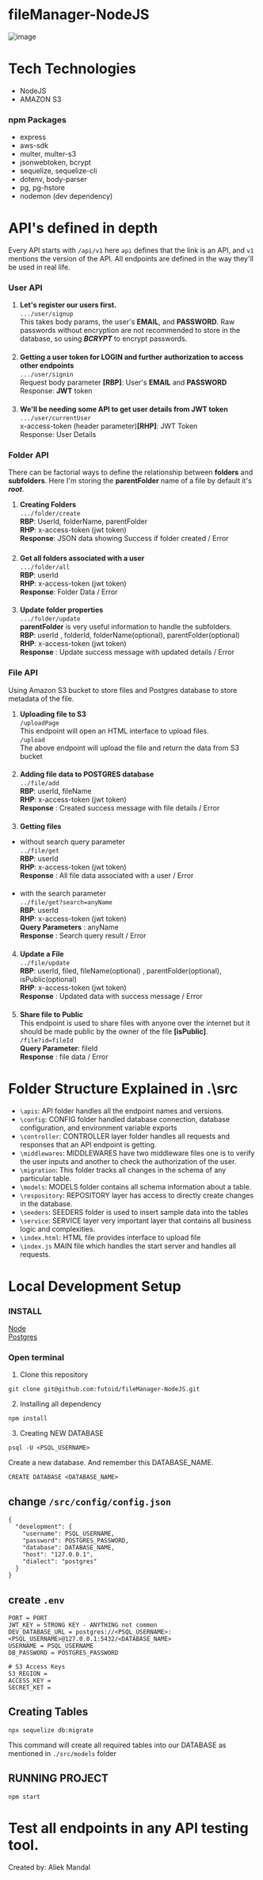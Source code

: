 # fileManager-NodeJS
![image](https://github.com/futoid/fileManager-NodeJS/assets/65010518/77416e41-1b5b-44f5-9622-7ea9a320f133)
# Tech Technologies
- NodeJS
- AMAZON S3
### npm Packages
- express
- aws-sdk
- multer, multer-s3
- jsonwebtoken, bcrypt
- sequelize, sequelize-cli
- dotenv, body-parser
- pg, pg-hstore
- nodemon (dev dependency)
# API's defined in depth
Every API starts with `/api/v1` here `api` defines that the link is an API, and `v1` mentions the version of the API.
All endpoints are defined in the way they'll be used in real life.
### User API
1. **Let's register our users first.**\
`.../user/signup` \
This takes body params, the user's **EMAIL**, and **PASSWORD**. Raw passwords without encryption are not recommended to store in the database, so using _**BCRYPT**_ to encrypt passwords.
#### 
2. **Getting a user token for LOGIN and further authorization to access other endpoints** \
   `.../user/signin` \
   Request body parameter **[RBP]**: User's **EMAIL** and **PASSWORD** \
   Response: **JWT** token
#### 
3. **We'll be needing some API to get user details from JWT token** \
   `.../user/currentUser` \
   x-access-token (header parameter)**[RHP]**: JWT Token \
   Response: User Details 
####
### Folder API
  There can be factorial ways to define the relationship between **folders** and **subfolders**. Here I'm storing the **parentFolder** name of a file by default it's _**root**_. 
  1. **Creating Folders** \
   `.../folder/create` \
  **RBP**: UserId, folderName, parentFolder \
  **RHP**: x-access-token (jwt token) \
  **Response**: JSON data showing Success if folder created / Error 
###
2. **Get all folders associated with a user** \
   `.../folder/all` \
   **RBP**: userId\
  **RHP**: x-access-token (jwt token) \
   **Response**: Folder Data / Error 
####
3. **Update folder properties** \
   `.../folder/update` \
   **parentFolder** is very useful information to handle the subfolders.\
   **RBP**: userId , folderId, folderName(optional), parentFolder(optional)  \
  **RHP**: x-access-token (jwt token) \
   **Response** : Update success message with updated details / Error    
####
### File API
Using Amazon S3 bucket to store files and Postgres database to store metadata of the file. 
1. **Uploading file to S3** \
`/uploadPage` \
This endpoint will open an HTML interface to upload files. \
`/upload` \
The above endpoint will upload the file and return the data from S3 bucket 
####
2. **Adding file data to POSTGRES database** \
   `../file/add` \
   **RBP**: userId, fileName \
   **RHP**: x-access-token (jwt token) \
   **Response** : Created success message with file details / Error 
####
3. **Getting files**
  - without search query parameter \
    `../file/get` \
  **RBP**: userId \
  **RHP**: x-access-token (jwt token) \
  **Response** : All file data associated with a user / Error 
####
  - with the search parameter  
   `../file/get?search=anyName` \
  **RBP**: userId \
  **RHP**: x-access-token (jwt token) \
  **Query Parameters** : anyName \
  **Response** : Search query result / Error 
####
4. **Update a File** \
  `../file/update`\
  **RBP**: userId, filed, fileName(optional) , parentFolder(optional), isPublic(optional) \
  **RHP**: x-access-token (jwt token) \
  **Response** : Updated data with success message / Error  
####
5. **Share file to Public** \
  This endpoint is used to share files with anyone over the internet but it should be made public by the owner of the file **[isPublic]**. \
  `/file?id=fileId` \
    **Query Parameter**: fileId \
    **Response** : file data / Error 
####

# Folder Structure Explained in .\src
   - `\apis`:
     API folder handles all the endpoint names and versions.
   - `\config`:
     CONFIG folder handled database connection, database configuration, and environment variable exports
   - `\controller`:
     CONTROLLER layer folder handles all requests and responses that an API endpoint is getting.
   - `\middlewares`:
     MIDDLEWARES have two middleware files one is to verify the user inputs and another to check the authorization of the user.
   - `\migration`:
     This folder tracks all changes in the schema of any particular table.
   - `\models`:
     MODELS folder contains all schema information about a table.
   - `\respository`:
     REPOSITORY layer has access to directly create changes in the database.
   - `\seeders`:
     SEEDERS folder is used to insert sample data into the tables
   - `\service`:
     SERVICE layer very important layer that contains all business logic and complexities.
   - `\index.html`:
     HTML file provides interface to upload file
   - `\index.js`
     MAIN file which handles the start server and handles all requests.

# Local Development Setup
### INSTALL
[Node](https://nodejs.org/en/download) \
[Postgres](https://www.postgresql.org/download/)
### Open terminal
1. Clone this repository 
 ```
git clone git@github.com:futoid/fileManager-NodeJS.git
```
2. Installing all dependency 
```
npm install
```
3. Creating NEW DATABASE
```
psql -U <PSQL_USERNAME>
```
Create a new database. And remember this DATABASE_NAME. 
```
CREATE DATABASE <DATABASE_NAME>
```
## change `/src/config/config.json`
```
{
  "development": {
    "username": PSQL_USERNAME,
    "password": POSTGRES_PASSWORD,
    "database": DATABASE_NAME,
    "host": "127.0.0.1",
    "dialect": "postgres"
  }
}
```
## create `.env`
```
PORT = PORT
JWT_KEY = STRONG KEY - ANYTHING not common
DEV_DATABASE_URL = postgres://<PSQL_USERNAME>:<PSQL_USERNAME>@127.0.0.1:5432/<DATABASE_NAME>
USERNAME = PSQL_USERNAME
DB_PASSWORD = POSTGRES_PASSWORD

# S3 Access Keys
S3_REGION = 
ACCESS_KEY = 
SECRET_KET = 
```
## Creating Tables
```
npx sequelize db:migrate
```
This command will create all required tables into our DATABASE as mentioned in `./src/models` folder
## RUNNING PROJECT
```
npm start
```
# Test all endpoints in any API testing tool.
Created by: Aliek Mandal
